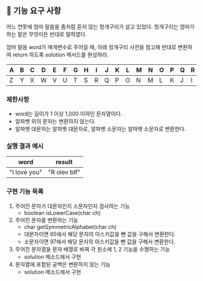 ## 🚀 기능 요구 사항

어느 연못에 엄마 말씀을 좀처럼 듣지 않는 청개구리가 살고 있었다. 청개구리는 엄마가 하는 말은 무엇이든 반대로 말하였다.

엄마 말씀 word가 매개변수로 주어질 때, 아래 청개구리 사전을 참고해 반대로 변환하여 return 하도록 solution 메서드를 완성하라.

| A | B | C | D | E | F | G | H | I | J | K | L | M | N | O | P | Q | R | S | T | U | V | W | X | Y | Z |
| --- | --- | --- | --- | --- | --- | --- | --- | --- | --- | --- | --- | --- | --- | --- | --- | --- | --- | --- | --- | --- | --- | --- | --- | --- | --- |
| Z | Y | X | W | V | U | T | S | R | Q | P | O | N | M | L | K | J | I | H | G | F | E | D | C | B | A |

### 제한사항

- word는 길이가 1 이상 1,000 이하인 문자열이다.
- 알파벳 외의 문자는 변환하지 않는다.
- 알파벳 대문자는 알파벳 대문자로, 알파벳 소문자는 알파벳 소문자로 변환한다.

### 실행 결과 예시

| word | result |
| --- | --- |
| "I love you" | "R olev blf" |

### 구현 기능 목록
1. 주어진 문자가 대문자인지 소문자인지 검사하는 기능
	- boolean isLowerCase(char ch)
2. 주어진 문자를 변환하는 기능
	- char getSymmetricAlphabet(char ch)
	- 대문자이면 65에서 해당 문자의 아스키값을 뺀 값을 구해서 변환한다.
	- 소문자이면 97에서 해당 문자의 아스키값을 뺀 값을 구해서 변환한다.
3. 주어진 문자열을 문자 배열로 바꿔 각 원소에 1, 2 기능을 수행하는 기능
    - solution 메소드에서 구현
4. 문자열에 포함된 공백은 변환하지 않는 기능
	- solution 메소드에서 구현